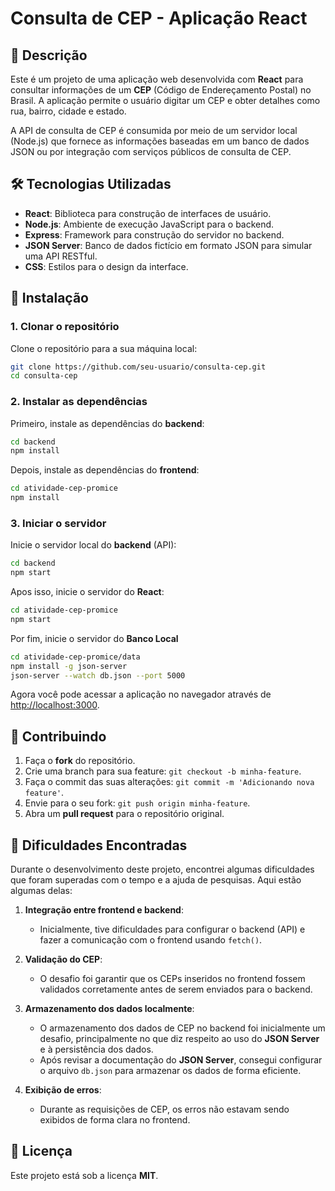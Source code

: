 # Consulta de CEP - Aplicação React

## 🚀 Descrição

Este é um projeto de uma aplicação web desenvolvida com **React** para consultar informações de um **CEP** (Código de Endereçamento Postal) no Brasil. A aplicação permite o usuário digitar um CEP e obter detalhes como rua, bairro, cidade e estado. 

A API de consulta de CEP é consumida por meio de um servidor local (Node.js) que fornece as informações baseadas em um banco de dados JSON ou por integração com serviços públicos de consulta de CEP.

## 🛠️ Tecnologias Utilizadas

- **React**: Biblioteca para construção de interfaces de usuário.
- **Node.js**: Ambiente de execução JavaScript para o backend.
- **Express**: Framework para construção do servidor no backend.
- **JSON Server**: Banco de dados fictício em formato JSON para simular uma API RESTful.
- **CSS**: Estilos para o design da interface.

## 🔧 Instalação

### 1. Clonar o repositório

Clone o repositório para a sua máquina local:
```bash
git clone https://github.com/seu-usuario/consulta-cep.git
cd consulta-cep
```

### 2. Instalar as dependências

Primeiro, instale as dependências do **backend**:
```bash
cd backend
npm install
```

Depois, instale as dependências do **frontend**:

```bash
cd atividade-cep-promice
npm install
```

### 3. Iniciar o servidor

Inicie o servidor local do **backend** (API):

```bash
cd backend
npm start
```

Apos isso, inicie o servidor do **React**:

```bash
cd atividade-cep-promice
npm start
```

Por fim, inicie o servidor do **Banco Local**

```bash
cd atividade-cep-promice/data
npm install -g json-server
json-server --watch db.json --port 5000
```

Agora você pode acessar a aplicação no navegador através de [http://localhost:3000](http://localhost:3000).

## 🤝 Contribuindo

1. Faça o **fork** do repositório.
2. Crie uma branch para sua feature: `git checkout -b minha-feature`.
3. Faça o commit das suas alterações: `git commit -m 'Adicionando nova feature'`.
4. Envie para o seu fork: `git push origin minha-feature`.
5. Abra um **pull request** para o repositório original.

## 🚧 Dificuldades Encontradas

Durante o desenvolvimento deste projeto, encontrei algumas dificuldades que foram superadas com o tempo e a ajuda de pesquisas. Aqui estão algumas delas:

1. **Integração entre frontend e backend**:
   - Inicialmente, tive dificuldades para configurar o backend (API) e fazer a comunicação com o frontend usando `fetch()`.

2. **Validação do CEP**:
   - O desafio foi garantir que os CEPs inseridos no frontend fossem validados corretamente antes de serem enviados para o backend.

3. **Armazenamento dos dados localmente**:
   - O armazenamento dos dados de CEP no backend foi inicialmente um desafio, principalmente no que diz respeito ao uso do **JSON Server** e à persistência dos dados.
   - Após revisar a documentação do **JSON Server**, consegui configurar o arquivo `db.json` para armazenar os dados de forma eficiente.

4. **Exibição de erros**:
   - Durante as requisições de CEP, os erros não estavam sendo exibidos de forma clara no frontend.

## 📄 Licença

Este projeto está sob a licença **MIT**.

